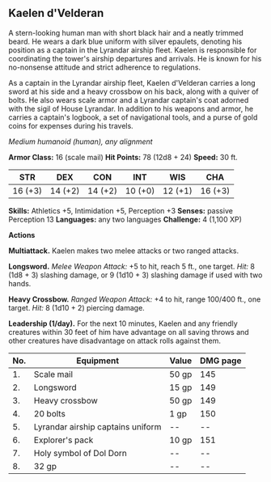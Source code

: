## Kaelen d'Velderan

A stern-looking human man with short black hair and a neatly trimmed beard. He wears a dark blue uniform with silver epaulets, denoting his position as a captain in the Lyrandar airship fleet. Kaelen is responsible for coordinating the tower's airship departures and arrivals. He is known for his no-nonsense attitude and strict adherence to regulations.

As a captain in the Lyrandar airship fleet, Kaelen d'Velderan carries a long sword at his side and a heavy crossbow on his back, along with a quiver of bolts. He also wears scale armor and a Lyrandar captain's coat adorned with the sigil of House Lyrandar. In addition to his weapons and armor, he carries a captain's logbook, a set of navigational tools, and a purse of gold coins for expenses during his travels.

*Medium humanoid (human), any alignment*

**Armor Class:** 16 (scale mail)
**Hit Points:** 78 (12d8 + 24)
**Speed:** 30 ft.

|    STR    |    DEX    |    CON    |    INT    |    WIS    |    CHA    |
|:---------:|:---------:|:---------:|:---------:|:---------:|:---------:|
|    16 (+3)    |    14 (+2)    |    14 (+2)    |    10 (+0)    |    12 (+1)    |    16 (+3)    |

**Skills:** Athletics +5, Intimidation +5, Perception +3
**Senses:** passive Perception 13
**Languages:** any two languages
**Challenge:** 4 (1,100 XP)

**Actions**

**Multiattack.** Kaelen makes two melee attacks or two ranged attacks.

**Longsword.** *Melee Weapon Attack:* +5 to hit, reach 5 ft., one target. *Hit:* 8 (1d8 + 3) slashing damage, or 9 (1d10 + 3) slashing damage if used with two hands.

**Heavy Crossbow.** *Ranged Weapon Attack:* +4 to hit, range 100/400 ft., one target. *Hit:* 8 (1d10 + 2) piercing damage.

**Leadership (1/day).** For the next 10 minutes, Kaelen and any friendly creatures within 30 feet of him have advantage on all saving throws and other creatures have disadvantage on attack rolls against them.

| No. | Equipment                                 | Value | DMG page |
| --- | ----------------------------------------- | ----- | ------- |
| 1.  | Scale mail                                 | 50 gp | 145     |
| 2.  | Longsword                                 | 15 gp | 149     |
| 3.  | Heavy crossbow                             | 50 gp | 149     |
| 4.  | 20 bolts                                   | 1 gp  | 150     |
| 5.  | Lyrandar airship captains uniform          | --    | --      |
| 6.  | Explorer's pack                            | 10 gp | 151     |
| 7.  | Holy symbol of Dol Dorn                    | --    | --      |
| 8.  | 32 gp                                      | --    | --      |
